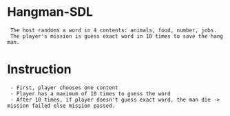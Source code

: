 # Hangman-SDL
     The host randoms a word in 4 contents: animals, food, number, jobs. 
     The player's mission is guess exact word in 10 times to save the hang man.
# Instruction
     - First, player chooses one content
     - Player has a maximum of 10 times to guess the word
     - After 10 times, if player doesn't guess exact word, the man die -> mission failed else mission passed.

